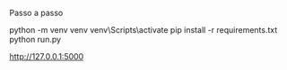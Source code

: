 Passo a passo

python -m venv venv
venv\Scripts\activate
pip install -r requirements.txt
python run.py

http://127.0.0.1:5000

